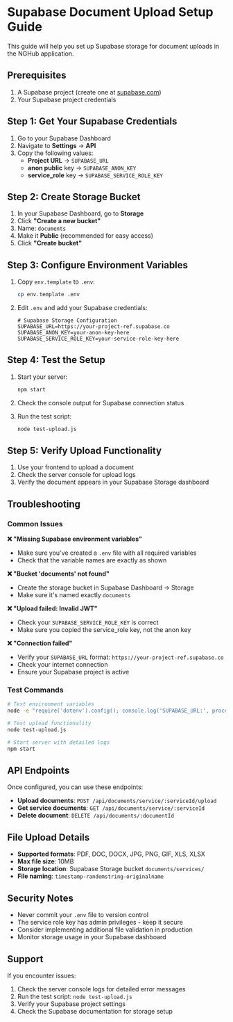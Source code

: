 # Supabase Document Upload Setup Guide

This guide will help you set up Supabase storage for document uploads in the NGHub application.

## Prerequisites

1. A Supabase project (create one at [supabase.com](https://supabase.com))
2. Your Supabase project credentials

## Step 1: Get Your Supabase Credentials

1. Go to your Supabase Dashboard
2. Navigate to **Settings** → **API**
3. Copy the following values:
   - **Project URL** → `SUPABASE_URL`
   - **anon public** key → `SUPABASE_ANON_KEY`
   - **service_role** key → `SUPABASE_SERVICE_ROLE_KEY`

## Step 2: Create Storage Bucket

1. In your Supabase Dashboard, go to **Storage**
2. Click **"Create a new bucket"**
3. Name: `documents`
4. Make it **Public** (recommended for easy access)
5. Click **"Create bucket"**

## Step 3: Configure Environment Variables

1. Copy `env.template` to `.env`:
   ```bash
   cp env.template .env
   ```

2. Edit `.env` and add your Supabase credentials:
   ```env
   # Supabase Storage Configuration
   SUPABASE_URL=https://your-project-ref.supabase.co
   SUPABASE_ANON_KEY=your-anon-key-here
   SUPABASE_SERVICE_ROLE_KEY=your-service-role-key-here
   ```

## Step 4: Test the Setup

1. Start your server:
   ```bash
   npm start
   ```

2. Check the console output for Supabase connection status

3. Run the test script:
   ```bash
   node test-upload.js
   ```

## Step 5: Verify Upload Functionality

1. Use your frontend to upload a document
2. Check the server console for upload logs
3. Verify the document appears in your Supabase Storage dashboard

## Troubleshooting

### Common Issues

**❌ "Missing Supabase environment variables"**
- Make sure you've created a `.env` file with all required variables
- Check that the variable names are exactly as shown

**❌ "Bucket 'documents' not found"**
- Create the storage bucket in Supabase Dashboard → Storage
- Make sure it's named exactly `documents`

**❌ "Upload failed: Invalid JWT"**
- Check your `SUPABASE_SERVICE_ROLE_KEY` is correct
- Make sure you copied the service_role key, not the anon key

**❌ "Connection failed"**
- Verify your `SUPABASE_URL` format: `https://your-project-ref.supabase.co`
- Check your internet connection
- Ensure your Supabase project is active

### Test Commands

```bash
# Test environment variables
node -e "require('dotenv').config(); console.log('SUPABASE_URL:', process.env.SUPABASE_URL ? 'Set' : 'Missing'); console.log('SUPABASE_ANON_KEY:', process.env.SUPABASE_ANON_KEY ? 'Set' : 'Missing'); console.log('SUPABASE_SERVICE_ROLE_KEY:', process.env.SUPABASE_SERVICE_ROLE_KEY ? 'Set' : 'Missing');"

# Test upload functionality
node test-upload.js

# Start server with detailed logs
npm start
```

## API Endpoints

Once configured, you can use these endpoints:

- **Upload documents**: `POST /api/documents/service/:serviceId/upload`
- **Get service documents**: `GET /api/documents/service/:serviceId`
- **Delete document**: `DELETE /api/documents/:documentId`

## File Upload Details

- **Supported formats**: PDF, DOC, DOCX, JPG, PNG, GIF, XLS, XLSX
- **Max file size**: 10MB
- **Storage location**: Supabase Storage bucket `documents/services/`
- **File naming**: `timestamp-randomstring-originalname`

## Security Notes

- Never commit your `.env` file to version control
- The service role key has admin privileges - keep it secure
- Consider implementing additional file validation in production
- Monitor storage usage in your Supabase dashboard

## Support

If you encounter issues:

1. Check the server console logs for detailed error messages
2. Run the test script: `node test-upload.js`
3. Verify your Supabase project settings
4. Check the Supabase documentation for storage setup

